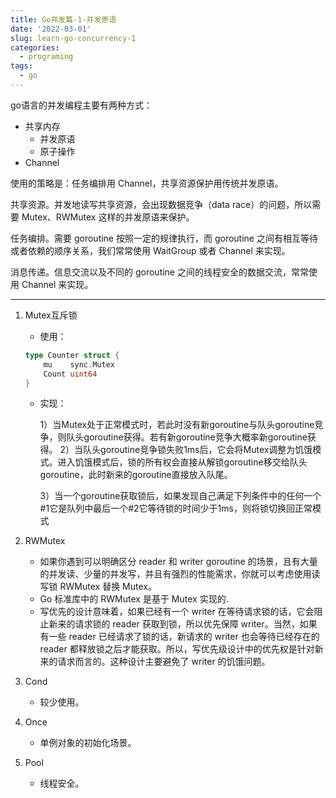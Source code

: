 ```yaml
---
title: Go并发篇-1-并发原语
date: '2022-03-01'
slug: learn-go-concurrency-1
categories:
  - programing
tags:
  - go
---
```

go语言的并发编程主要有两种方式：

- 共享内存
  - 并发原语
  - 原子操作
- Channel

使用的策略是：任务编排用 Channel，共享资源保护用传统并发原语。

共享资源。并发地读写共享资源，会出现数据竞争（data race）的问题，所以需要 Mutex、RWMutex 这样的并发原语来保护。

任务编排。需要 goroutine 按照一定的规律执行，而 goroutine 之间有相互等待或者依赖的顺序关系，我们常常使用 WaitGroup 或者 Channel 来实现。

消息传递。信息交流以及不同的 goroutine 之间的线程安全的数据交流，常常使用 Channel 来实现。

---

1. Mutex互斥锁

   - 使用：

   ```go
   type Counter struct {
       mu    sync.Mutex
       Count uint64
   }
   ```

   - 实现：

     1）当Mutex处于正常模式时，若此时没有新goroutine与队头goroutine竞争，则队头goroutine获得。若有新goroutine竞争大概率新goroutine获得。
     2）当队头goroutine竞争锁失败1ms后，它会将Mutex调整为饥饿模式。进入饥饿模式后，锁的所有权会直接从解锁goroutine移交给队头goroutine，此时新来的goroutine直接放入队尾。

     3）当一个goroutine获取锁后，如果发现自己满足下列条件中的任何一个#1它是队列中最后一个#2它等待锁的时间少于1ms，则将锁切换回正常模式

2. RWMutex 

   - 如果你遇到可以明确区分 reader 和 writer goroutine 的场景，且有大量的并发读、少量的并发写，并且有强烈的性能需求，你就可以考虑使用读写锁 RWMutex 替换 Mutex。
   - Go 标准库中的 RWMutex 是基于 Mutex 实现的.
   - 写优先的设计意味着，如果已经有一个 writer 在等待请求锁的话，它会阻止新来的请求锁的 reader 获取到锁，所以优先保障 writer。当然，如果有一些 reader 已经请求了锁的话，新请求的 writer 也会等待已经存在的 reader 都释放锁之后才能获取。所以，写优先级设计中的优先权是针对新来的请求而言的。这种设计主要避免了 writer 的饥饿问题。

3. Cond

   - 较少使用。

4. Once

   - 单例对象的初始化场景。

5. Pool

   - 线程安全。
